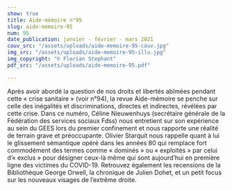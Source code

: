 ```yaml
---
show: true
title: Aide-mémoire n°95
slug: aide-memoire-95
num: 95
date_publication: janvier - février - mars 2021
couv_src: "/assets/uploads/aide-memoire-95-couv.jpg"
img_src: "/assets/uploads/aide-memoire-95-illu.jpg"
img_copyright: "© Florian Stephant"
pdf_src: "/assets/uploads/aide-memoire-95.pdf"

---
```

Après avoir abordé la question de nos droits et libertés abîmées pendant cette « crise sanitaire » (voir n°94), la revue Aide-mémoire se penche sur celle des inégalités et discriminations, directes et indirectes, révélées par cette crise. Dans ce numéro, Céline Nieuwenhuys (secrétaire générale de la Fédération des services sociaux Fdss) nous entretient sur son expérience au sein du GEES lors du premier confinement et nous rapporte une réalité de terrain grave et préoccupante. Olivier Starquit nous rappelle quant à lui le glissement sémantique opéré dans les années 80 qui remplace fort commodément des termes comme « dominés » ou « exploités » par celui d’« exclus » pour désigner ceux-là même qui sont aujourd’hui en première ligne des victimes du COVID-19. Retrouvez également les recensions de la Bibliothèque George Orwell, la chronique de Julien Dohet, et un petit focus sur les nouveaux visages de l’extrême droite.   